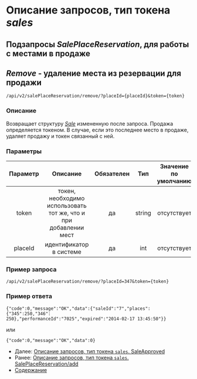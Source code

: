 Описание запросов, тип токена _sales_
=====================================

Подзапросы _SalePlaceReservation_, для работы с местами в продаже
------------------------------------

_Remove_ - удаление места из резервации для продажи
------------------------------------
 
`/api/v2/salePlaceReservation/remove/?placeId={placeId}&token={token}` 

### Описание

Возвращает структуру _[Sale](../replies/sale)_ измененную после запроса.
Продажа определяется токеном.
В случае, если это последнее место в продаже, удаляет продажу и токен связанный с ней.

### Параметры

|    Параметр   |                             Описание                             | Обязателен |   Тип  | Значение по умолчанию |
|:-------------:|:----------------------------------------------------------------:|:----------:|:------:|:---------------------:|
|     token     | токен, необходимо использовать тот же, что и при добавлении мест |     да     | string |      отсутствует      |
|    placeId    |                      идентификатор в системе                     |     да     |   int  |      отсутствует      |

### Пример запроса
`/api/v2/salePlaceReservation/remove/?placeId=347&token={token}`

### Пример ответа
```
{"code":0,"message":"OK","data":{"saleId":"7","places":{"345":250,"346":
250},"performanceId":"7025","expired":"2014-02-17 13:45:50"}}
```
или

```
{"code":0,"message":"OK","data":0} 
```

* Далее: [Описание запросов, тип токена `sales`. SaleApproved](saleApproved)
* Ранее: [Описание запросов, тип токена `sales`. SalePlaceReservation/add](salePlaceReservationAdd)
* [Содержание](../index)